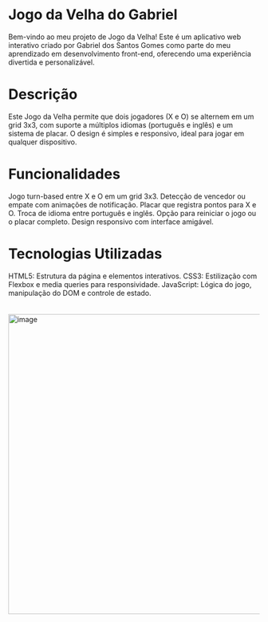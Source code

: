<h1>Jogo da Velha do Gabriel</h1>
Bem-vindo ao meu projeto de Jogo da Velha! Este é um aplicativo web interativo criado por Gabriel dos Santos Gomes como parte do meu aprendizado em desenvolvimento front-end, oferecendo uma experiência divertida e personalizável.

<h1>Descrição</h1>
Este Jogo da Velha permite que dois jogadores (X e O) se alternem em um grid 3x3, com suporte a múltiplos idiomas (português e inglês) e um sistema de placar. O design é simples e responsivo, ideal para jogar em qualquer dispositivo.

<h1>Funcionalidades</h1>
Jogo turn-based entre X e O em um grid 3x3.
Detecção de vencedor ou empate com animações de notificação.
Placar que registra pontos para X e O.
Troca de idioma entre português e inglês.
Opção para reiniciar o jogo ou o placar completo.
Design responsivo com interface amigável.

<h1>Tecnologias Utilizadas</h1>
HTML5: Estrutura da página e elementos interativos.
CSS3: Estilização com Flexbox e media queries para responsividade.
JavaScript: Lógica do jogo, manipulação do DOM e controle de estado.
<br><br><br>
<img width="1234" height="602" alt="image" src="https://github.com/user-attachments/assets/9c4e9d01-e027-41f9-b263-236608c2edae" />
